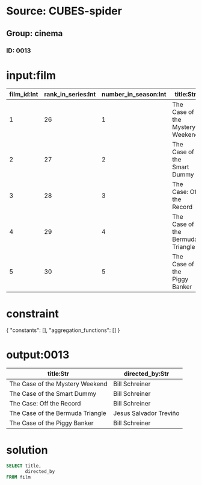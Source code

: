 # Source: CUBES-spider
## Group: cinema
### ID: 0013

# input:film

| film_id:Int | rank_in_series:Int | number_in_season:Int | title:Str | directed_by:Str | original_air_date:Str | production_code:Str |
|---|---|---|---|---|---|---|
| 1 | 26 | 1 | The Case of the Mystery Weekend | Bill Schreiner | September 21–25, 1992 | 50021–50025 |
| 2 | 27 | 2 | The Case of the Smart Dummy | Bill Schreiner | September 28–October 2, 1992 | 50231–50235 |
| 3 | 28 | 3 | The Case: Off the Record | Bill Schreiner | October 5–9, 1992 | 50011–50015 |
| 4 | 29 | 4 | The Case of the Bermuda Triangle | Jesus Salvador Treviño | October 12–16, 1992 | 50251–50255 |
| 5 | 30 | 5 | The Case of the Piggy Banker | Bill Schreiner | October 19–23, 1992 | 50241–50245 |

# constraint

{
  "constants": [],
  "aggregation_functions": []
}

# output:0013

| title:Str | directed_by:Str |
|---|---|
| The Case of the Mystery Weekend | Bill Schreiner |
| The Case of the Smart Dummy | Bill Schreiner |
| The Case: Off the Record | Bill Schreiner |
| The Case of the Bermuda Triangle | Jesus Salvador Treviño |
| The Case of the Piggy Banker | Bill Schreiner |

# solution

```sql
SELECT title,
       directed_by
FROM film
```
